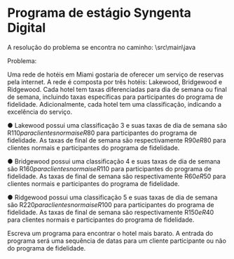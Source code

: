 Programa de estágio Syngenta Digital
===

A resolução do problema se encontra no caminho: \src\main\java

Problema:

Uma rede de hotéis em Miami gostaria de oferecer um serviço de reservas pela internet. A
rede é composta por três hotéis: Lakewood, Bridgewood e Ridgewood. Cada hotel tem
taxas diferenciadas para dia de semana ou final de semana, incluindo taxas específicas
para participantes do programa de fidelidade. Adicionalmente, cada hotel tem uma
classificação, indicando a excelência do serviço.

● Lakewood possui uma classificação 3 e suas taxas de dia de semana são R$110
para clientes normais e R$80 para participantes do programa de fidelidade. As taxas
de final de semana são respectivamente R$90 e R$80 para clientes normais e
participantes do programa de fidelidade.

● Bridgewood possui uma classificação 4 e suas taxas de dia de semana são R$160
para clientes normais e R$110 para participantes do programa de fidelidade. As
taxas de final de semana são respectivamente R$60 e R$50 para clientes normais e
participantes do programa de fidelidade.

● Ridgewood possui uma classificação 5 e suas taxas de dia de semana são R$220
para clientes normais e R$100 para participantes do programa de fidelidade. As
taxas de final de semana são respectivamente R$150 e R$40 para clientes normais
e participantes do programa de fidelidade.

Escreva um programa para encontrar o hotel mais barato. A entrada do programa será uma
sequência de datas para um cliente participante ou não do programa de fidelidade.
